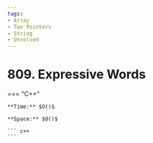 ```yaml
---
tags:
- Array
- Two Pointers
- String
- Unsolved
---
```



# 809. Expressive Words

=== "C++"

    **Time:** $O()$

    **Space:** $O()$

    ``` c++
    ```